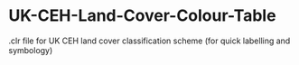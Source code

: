 # UK-CEH-Land-Cover-Colour-Table
.clr file for UK CEH land cover classification scheme (for quick labelling and symbology)
